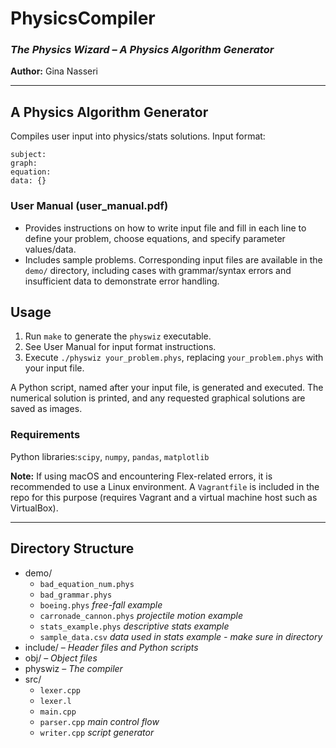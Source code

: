 # PhysicsCompiler
### *The Physics Wizard – A Physics Algorithm Generator*

**Author:** Gina Nasseri

---
## A Physics Algorithm Generator

Compiles user input into physics/stats solutions. Input format:

```
subject:
graph:
equation:
data: {}
```

### User Manual (user\_manual.pdf)
- Provides instructions on how to write input file and fill in each line to define your problem, choose equations, and specify parameter values/data.
- Includes sample problems. Corresponding input files are available in the `demo/` directory, including cases with grammar/syntax errors and insufficient data to demonstrate error handling.


## Usage 
1. Run `make` to generate the `physwiz` executable. 
2. See User Manual for input format instructions. 
3. Execute `./physwiz your_problem.phys`, replacing `your_problem.phys` with your input file.

A Python script, named after your input file, is generated and executed. The numerical solution is printed, and any requested graphical solutions are saved as images.

### Requirements
Python libraries:`scipy`, `numpy`, `pandas`, `matplotlib`

**Note:** If using macOS and encountering Flex-related errors, it is recommended to use a Linux environment. A `Vagrantfile` is included in the repo for this purpose (requires Vagrant and a virtual machine host such as VirtualBox).

---

## Directory Structure
- demo/
  - `bad_equation_num.phys`
  - `bad_grammar.phys`
  - `boeing.phys` *free-fall example*
  - `carronade_cannon.phys` *projectile motion example*
  - `stats_example.phys` *descriptive stats example*
  - `sample_data.csv` *data used in stats example - make sure in directory*
- include/ – *Header files and Python scripts*
- obj/ – *Object files*
- physwiz – *The compiler*
- src/  
  - `lexer.cpp`
  - `lexer.l`
  - `main.cpp`
  - `parser.cpp` *main control flow* 
  - `writer.cpp` *script generator*
